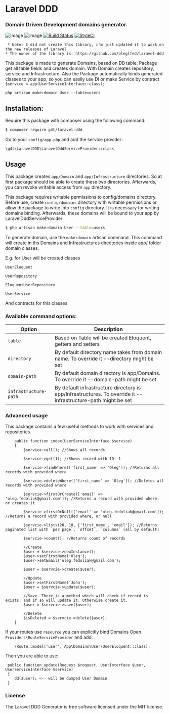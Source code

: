 # Laravel DDD
### Domain Driven Development domains generator. 


![image](https://img.shields.io/packagist/v/g4t/laravel-ddd.svg?style=flat)
![image](https://img.shields.io/packagist/l/g4t/laravel-ddd.svg?style=flat)
[![Build Status](https://travis-ci.org/g4t/laravel-ddd.svg?branch=master)](https://travis-ci.org/g4t/laravel-ddd.svg?branch=master)
[![StyleCI](https://styleci.io/repos/91183556/shield?branch=master)](https://banner2.cleanpng.com/20180720/cax/kisspng-laravel-software-framework-php-web-application-redes-sociais-5b523130965485.0186996815321132006158.jpg)


`
`
`* Note: I did not create this library, i'm just updated it to work on the new releases of Laravel`  
`* The owner of the library is: https://github.com/oleglfed/laravel-ddd`  

This package is made to generate Domains, based on DB table. 
Package get all table fields and creates domain. With Domain creates repository, service and Infrastructure. Also the Package automatically binds generated classes to your app, so you can easily use DI or make Service by contract `$service = app(UserServiceInterface::class);`  

`php artisan make:domain User --table=users`

## Installation:
Require this package with composer using the following command:

```sh
$ composer require g4t/laravel-ddd
```

Go to your `config/app.php` and add the service provider:

`\g4t\LaravelDDD\LaravelDddServiceProvider::class`

## Usage
This package creates `app/Domain` and `app/Infrastructure` directories. So at first package should be able to create these two directories. Afterwards, you can revoke writable access from `app` directory.

This package requires writable permissions to config/domains directory. 
Before use, create `config/domains` directory with writable permissions or allow the package to write into `config` directory. It is necessary for writing domains binding. Afterwards, these domains will be bound to your app by LaravelDddServiceProvider

```sh
$ php artisan make:domain User --table=users
```

To generate domain, use the `make:domain` artisan command. This command will create in ths Domains and Infrastructures directories inside app/ folder domain classes.

E.g. for User will be created classes

`UserEloquent`

`UserRepository`

`EloquentUserRepository`

`UserService`

And contracts for this classes

### Available command options:

Option | Description
--------- | -------
`table` | Based on Table will be created Eloquent, getters and setters
`directory` | By default directory name takes from domain name. To override it --directory might be set
`domain-path` | By default domain directory is app/Domains. To override it --domain-path might be set
`infrastructure-path` | By default infrastructure directory is app/Infrastructures. To override it --infrastructure-path might be set



### Advanced usage

This package contains a few useful methods to work with services and repositories.


```
    public function index(UserServiceInterface $service)
    {
        $service->all(); //Shows all records
        
        $service->get(1); //Shows record with ID: 1
        
        $servcie->findWhere(['first_name' => 'Oleg']); //Returns all records with provided where
        
        $servcie->deleteWhere(['first_name' => 'Oleg']); //Deletes all records with provided where
        
        $servcie->firstOrCreate(['email' => 'oleg.fedoliak@gmail.com']); //Returns a record with provided where, or creates it
        
        $servcie->firstOrNull(['email' => 'oleg.fedoliak@gmail.com']); //Returns a record with provided where, or null
       
        $servcie->lists(20, 10, ['first_name', 'email']); //Returns paginated list with `per page`, `offset`, `columns` (all by default) 
        
        $servcie->count(); //Returns count of records 
        
        //Create
        $user = $service->newInstance();
        $user->setFirstName('Oleg');
        $user->setEmail('oleg.fedoliak@gmail.com');
        
        $user = $servcie->create($user);
        
        //Update
        $user->setFirstName('John');
        $user = $servcie->update($user);
        
        //Save. There is a method which will check if record is exists, and if so will update it. Otherwise create it.
        $user = $servcie->save($user);

        //Delete
        $isDeleted = $servcie->delete($user);
    }
```

If your routes use `resource` you can explicitly bind Domains
Open `Providers\RouteServiceProvider` and add:

```
    \Route::model('user', App\Domains\User\UserEloquent::class);
```
Then you are able to use:
```
 public function update(Request $request, UserInterface $user, UserServiceInterface $service)
 {
    dd($user); <-- will be dumped User Domain
 }        

```

### License

The Laravel DDD Generator is free software licensed under the MIT license.
